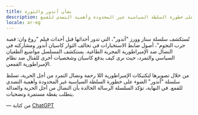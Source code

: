 ```yaml
---
title: بشأن أندور والثورة
description: يسلط أندور الضوء على خطورة السلطة السياسية غير المحدودة وأهمية التصدي للقمع.
locale: ar-eg
---
```


تُستكشف سلسلة ستار وورز "أندور"، التي تدور أحداثها قبل أحداث فيلم "روغ وان: قصة حرب النجوم"، أصول ضابط الاستخبارات في تحالف الثوار كاسيان أندور ومشاركته في النضال ضد الإمبراطورية المجرية الطاغية. يستكشف المسلسل مواضيع الطغيان السياسي والتمرد، حيث نرى كيف يدفع كاسيان وشخصيات أخرى للقتال ضد نظام الإمبراطورية القمعي.

من خلال تصويرها لتكتيكات الإمبراطورية اللا رحمة ونضال التمرد من أجل الحرية، تسلط سلسلة "أندور" الضوء على خطورة السلطة السياسية غير المحدودة وأهمية التصدي للقمع. في النهاية، تؤكد السلسلة الرسالة الخالدة بأن النضال من أجل الحرية والعدالة يتطلب يقظة مستمرة وتضحيات.

— من كتابة [ChatGPT](https://chat.openai.com/)
